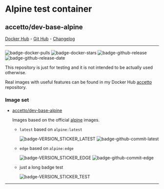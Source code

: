 # Alpine test container

## accetto/dev-base-alpine

[Docker Hub][this-docker] - [Git Hub][this-github] - [Changelog][this-changelog]

***

![badge-docker-pulls][badge-docker-pulls]
![badge-docker-stars][badge-docker-stars]
![badge-github-release][badge-github-release]
![badge-github-release-date][badge-github-release-date]

This repository is just for testing and it is not intended to be actually used otherwise.

Real images with useful features can be found in my Docker Hub [accetto][accetto-docker] repository.

### Image set

- [accetto/dev-base-alpine][this-docker]

  Images based on the official [alpine][docker-alpine] images.

  - `latest` based on `alpine:latest`

    ![badge-VERSION_STICKER_LATEST][badge-VERSION_STICKER_LATEST]
    ![badge-github-commit-latest][badge-github-commit-latest]

    <!-- `VERSION_STICKER_LATEST` `alpine3.10.2` -->

  - `edge` based on `alpine:edge`

    ![badge-VERSION_STICKER_EDGE][badge-VERSION_STICKER_EDGE]
    ![badge-github-commit-edge][badge-github-commit-edge]

    <!-- `VERSION_STICKER_EDGE` `alpine3.11_alpha20190925` -->

  - just a long badge test

    ![badge-VERSION_STICKER_TEST][badge-VERSION_STICKER_TEST]

***

[this-docker]: https://hub.docker.com/r/accetto/dev-base-alpine
[this-github]: https://github.com/accetto/dev-base
[this-changelog]: https://github.com/accetto/dev-base/blob/master/CHANGELOG.md

[accetto-docker]: https://hub.docker.com/u/accetto/
[docker-alpine]: https://hub.docker.com/r/_/alpine/

<!-- docker badges -->

[badge-docker-pulls]: https://badgen.net/docker/pulls/accetto/dev-base-alpine?icon=docker&label=pulls

[badge-docker-stars]: https://badgen.net/docker/stars/accetto/dev-base-alpine?icon=docker&label=stars

<!-- github badges -->

[badge-github-release]: https://badgen.net/github/release/accetto/dev-base?icon=github&label=release

[badge-github-release-date]: https://img.shields.io/github/release-date/accetto/dev-base?logo=github

<!-- latest tag badges -->

[badge-VERSION_STICKER_LATEST]: https://badgen.net/badge/version%20sticker/alpine3.13.1/blue

[badge-github-commit-latest]: https://images.microbadger.com/badges/commit/accetto/dev-base-alpine.svg

<!-- edge tag badges -->

[badge-VERSION_STICKER_EDGE]: https://badgen.net/badge/version%20sticker/alpine3.13.0_alpha20201218/blue

[badge-github-commit-edge]: https://images.microbadger.com/badges/commit/accetto/dev-base-alpine:edge.svg

<!-- long badge test -->

[badge-VERSION_STICKER_TEST]: https://badgen.net/badge/version%20sticker/ubuntu18.04.3-node10.16.3-npm6.9.0-code1.38.1-tsc3.6.3-heroku7.33.1-psql10.10-chromium77.0.3865.90/blue
